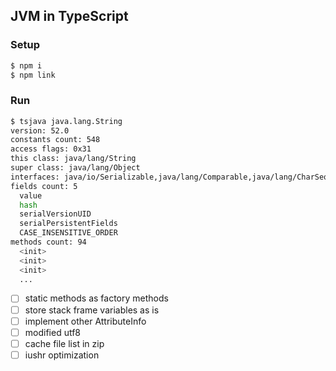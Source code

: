 ## JVM in TypeScript

### Setup

```bash
$ npm i
$ npm link
```

### Run

```bash
$ tsjava java.lang.String
version: 52.0
constants count: 548
access flags: 0x31
this class: java/lang/String
super class: java/lang/Object
interfaces: java/io/Serializable,java/lang/Comparable,java/lang/CharSequence
fields count: 5
  value
  hash
  serialVersionUID
  serialPersistentFields
  CASE_INSENSITIVE_ORDER
methods count: 94
  <init>
  <init>
  <init>
  ...
```

- [ ] static methods as factory methods
- [ ] store stack frame variables as is
- [ ] implement other AttributeInfo
- [ ] modified utf8
- [ ] cache file list in zip
- [ ] iushr optimization
